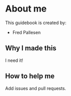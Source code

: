 # About me

This guidebook is created by:
- Fred Pallesen

## Why I made this

I need it!

## How to help me

Add issues and pull requests.

